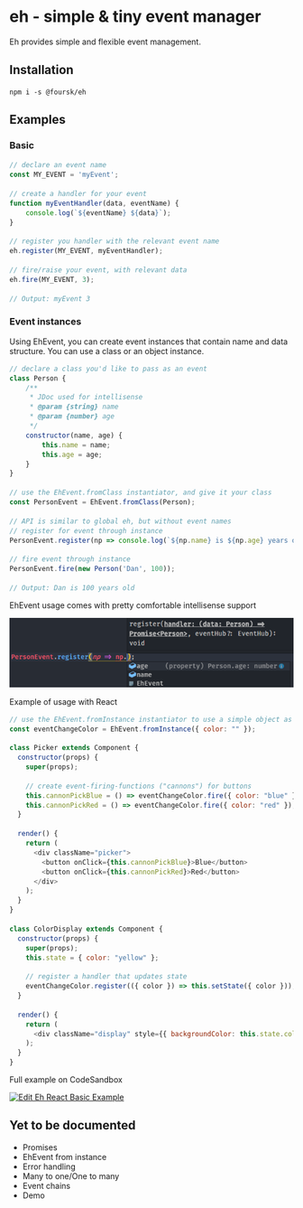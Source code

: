 # eh - simple & tiny event manager

Eh provides simple and flexible event management.

## Installation
    npm i -s @foursk/eh

## Examples

### Basic
```javascript
// declare an event name
const MY_EVENT = 'myEvent';

// create a handler for your event
function myEventHandler(data, eventName) {
    console.log(`${eventName} ${data}`);
}

// register you handler with the relevant event name
eh.register(MY_EVENT, myEventHandler);

// fire/raise your event, with relevant data
eh.fire(MY_EVENT, 3);

// Output: myEvent 3
```

### Event instances
Using EhEvent, you can create event instances that contain name and data structure.
You can use a class or an object instance.
```javascript
// declare a class you'd like to pass as an event
class Person {
    /**
     * JDoc used for intellisense
     * @param {string} name 
     * @param {number} age 
     */
    constructor(name, age) {
        this.name = name;
        this.age = age;
    }
}

// use the EhEvent.fromClass instantiator, and give it your class
const PersonEvent = EhEvent.fromClass(Person);

// API is similar to global eh, but without event names
// register for event through instance
PersonEvent.register(np => console.log(`${np.name} is ${np.age} years old`));

// fire event through instance
PersonEvent.fire(new Person('Dan', 100));

// Output: Dan is 100 years old
```

EhEvent usage comes with pretty comfortable intellisense support

![alt text](https://github.com/Foursk-main/eh/raw/master/examples/snips/ehEventIntellisense.png "Intellisense support")

Example of usage with React
```javascript
// use the EhEvent.fromInstance instantiator to use a simple object as an event template
const eventChangeColor = EhEvent.fromInstance({ color: "" });

class Picker extends Component {
  constructor(props) {
    super(props);

    // create event-firing-functions ("cannons") for buttons
    this.cannonPickBlue = () => eventChangeColor.fire({ color: "blue" });
    this.cannonPickRed = () => eventChangeColor.fire({ color: "red" });
  }

  render() {
    return (
      <div className="picker">
        <button onClick={this.cannonPickBlue}>Blue</button>
        <button onClick={this.cannonPickRed}>Red</button>
      </div>
    );
  }
}

class ColorDisplay extends Component {
  constructor(props) {
    super(props);
    this.state = { color: "yellow" };

    // register a handler that updates state
    eventChangeColor.register(({ color }) => this.setState({ color }));
  }

  render() {
    return (
      <div className="display" style={{ backgroundColor: this.state.color }} />
    );
  }
}
```
Full example on CodeSandbox

[![Edit Eh React Basic Example](https://codesandbox.io/static/img/play-codesandbox.svg)](https://codesandbox.io/s/r7vqw6qro)

## Yet to be documented
- Promises
- EhEvent from instance
- Error handling
- Many to one/One to many
- Event chains
- Demo